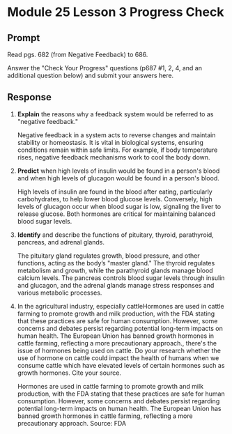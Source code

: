 # Module 25 Lesson 3 Progress Check

## Prompt

Read pgs. 682 (from Negative Feedback) to 686.

Answer the "Check Your Progress" questions (p687 #1, 2, 4, and an additional question below) and submit your answers here.

## Response

1. **Explain** the reasons why a feedback system would be referred to as "negative feedback."

    Negative feedback in a system acts to reverse changes and maintain stability or homeostasis. It is vital in biological systems, ensuring conditions remain within safe limits. For example, if body temperature rises, negative feedback mechanisms work to cool the body down.

2. **Predict** when high levels of insulin would be found in a person's blood and when high levels of glucagon would be found in a person's blood.

    High levels of insulin are found in the blood after eating, particularly carbohydrates, to help lower blood glucose levels. Conversely, high levels of glucagon occur when blood sugar is low, signaling the liver to release glucose. Both hormones are critical for maintaining balanced blood sugar levels.

3. **Identify** and describe the functions of pituitary, thyroid, parathyroid, pancreas, and adrenal glands. 

    The pituitary gland regulates growth, blood pressure, and other functions, acting as the body’s "master gland." The thyroid regulates metabolism and growth, while the parathyroid glands manage blood calcium levels. The pancreas controls blood sugar levels through insulin and glucagon, and the adrenal glands manage stress responses and various metabolic processes.

4. In the agricultural industry, especially cattleHormones are used in cattle farming to promote growth and milk production, with the FDA stating that these practices are safe for human consumption. However, some concerns and debates persist regarding potential long-term impacts on human health. The European Union has banned growth hormones in cattle farming, reflecting a more precautionary approach., there's the issue of hormones being used on cattle. Do your research whether the use of hormone on cattle could impact the health of humans when we consume cattle which have elevated levels of certain hormones such as growth hormones. Cite your source.

    Hormones are used in cattle farming to promote growth and milk production, with the FDA stating that these practices are safe for human consumption. However, some concerns and debates persist regarding potential long-term impacts on human health. The European Union has banned growth hormones in cattle farming, reflecting a more precautionary approach. Source: FDA